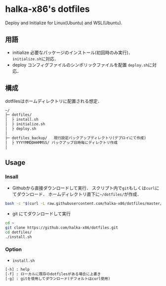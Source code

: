 # halka-x86's dotfiles

Deploy and Initialize for Linux(Ubuntu) and WSL(Ubuntu).

## 用語

- initialize
  必要なパッケージのインストール(初回時のみ実行)．
  `initialize.sh`に対応．
- deploy
  コンフィグファイルのシンボリックファイルを配置
  `deploy.sh`に対応．

## 構成

dotfilesはホームディレクトリに配置される想定．

```txt
~/
├─ dotfiles/
│  ├ install.sh
│  ├ initialize.sh
│  ├ deploy.sh
│
├─ dotfiles_backup/   現行設定バックアップディレクトリ(デプロイにて作成)
│  ├ YYYYMMDDHHMMSS/ バックアップ日時毎にディレクトリ作成
│
```

## Usage

### Insall

- Githubから直接ダウンロードして実行．
  スクリプト内で`git`もしくは`curl`にてダウンロード．
  ホームディレクトリ直下に`~/dotfiles/`が作成．

```bash
bash -c "$(curl -L raw.githubusercontent.com/halka-x86/dotfiles/master/install.sh)"
```

- git にてダウンロードして実行

```bash
cd ~
git clone https://github.com/halka-x86/dotfiles.git
cd dotfiles/
./install.sh
```

### Option

- `install.sh`

```txt
[-h] : help
[-f] : ローカルに既存のdotfilesがある場合に上書き
[-g] : gitを使用してダウンロード(デフォルトはcurl使用)
```
